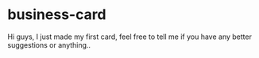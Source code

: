 # business-card
Hi guys, I just made my first card, feel free to tell me if you have any better suggestions or anything..
